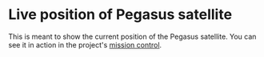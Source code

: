 # Live position of Pegasus satellite

This is meant to show the current position of the Pegasus satellite.
You can see it in action in the project's [mission control](http://spacedatacenter.at/pegasus/index.php).
